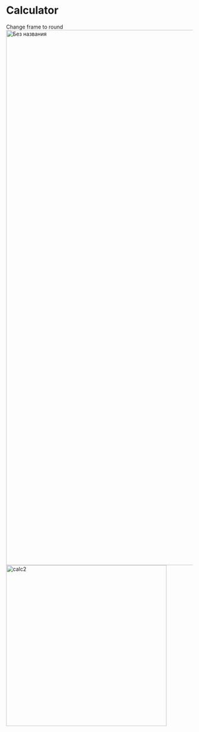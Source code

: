 # Calculator
Сhange frame to round
<img width="1440" alt="Без названия" src="https://user-images.githubusercontent.com/104160021/198566288-0d29978a-9401-4383-a4f1-b30ee1660ad9.png">
<img width="433" alt="calc2" src="https://user-images.githubusercontent.com/104160021/198566308-ff43aa3a-aca7-452a-b1cb-5ee0447dbe53.png">
